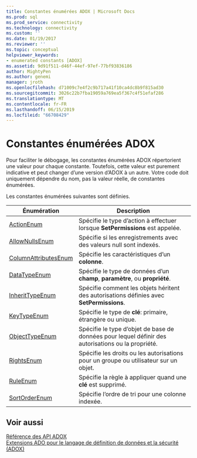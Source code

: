 ```yaml
---
title: Constantes énumérées ADOX | Microsoft Docs
ms.prod: sql
ms.prod_service: connectivity
ms.technology: connectivity
ms.custom: ''
ms.date: 01/19/2017
ms.reviewer: ''
ms.topic: conceptual
helpviewer_keywords:
- enumerated constants [ADOX]
ms.assetid: 9d91f511-d46f-44ef-97ef-77bf93836186
author: MightyPen
ms.author: genemi
manager: jroth
ms.openlocfilehash: d71009c7e4f2c9b717a41f10ca4dc8b9f815ad30
ms.sourcegitcommit: 3026c22b7fba19059a769ea5f367c4f51efaf286
ms.translationtype: MT
ms.contentlocale: fr-FR
ms.lasthandoff: 06/15/2019
ms.locfileid: "66708429"
---
```

# <a name="adox-enumerated-constants"></a>Constantes énumérées ADOX
Pour faciliter le débogage, les constantes énumérées ADOX répertorient une valeur pour chaque constante. Toutefois, cette valeur est purement indicative et peut changer d’une version d’ADOX à un autre. Votre code doit uniquement dépendre du nom, pas la valeur réelle, de constantes énumérées.  
  
 Les constantes énumérées suivantes sont définies.  
  
|Énumération|Description|  
|-----------------|-----------------|  
|[ActionEnum](../../../ado/reference/adox-api/actionenum.md)|Spécifie le type d’action à effectuer lorsque **SetPermissions** est appelée.|  
|[AllowNullsEnum](../../../ado/reference/adox-api/allownullsenum.md)|Spécifie si les enregistrements avec des valeurs null sont indexés.|  
|[ColumnAttributesEnum](../../../ado/reference/adox-api/columnattributesenum.md)|Spécifie les caractéristiques d’un **colonne**.|  
|[DataTypeEnum](../../../ado/reference/ado-api/datatypeenum.md)|Spécifie le type de données d’un **champ**, **paramètre**, ou **propriété**.|  
|[InheritTypeEnum](../../../ado/reference/adox-api/inherittypeenum.md)|Spécifie comment les objets héritent des autorisations définies avec **SetPermissions**.|  
|[KeyTypeEnum](../../../ado/reference/adox-api/keytypeenum.md)|Spécifie le type de **clé**: primaire, étrangère ou unique.|  
|[ObjectTypeEnum](../../../ado/reference/adox-api/objecttypeenum.md)|Spécifie le type d’objet de base de données pour lequel définir des autorisations ou la propriété.|  
|[RightsEnum](../../../ado/reference/adox-api/rightsenum.md)|Spécifie les droits ou les autorisations pour un groupe ou utilisateur sur un objet.|  
|[RuleEnum](../../../ado/reference/adox-api/ruleenum.md)|Spécifie la règle à appliquer quand une **clé** est supprimé.|  
|[SortOrderEnum](../../../ado/reference/adox-api/sortorderenum.md)|Spécifie l’ordre de tri pour une colonne indexée.|  
  
## <a name="see-also"></a>Voir aussi  
 [Référence des API ADOX](../../../ado/reference/adox-api/adox-api-reference.md)   
 [Extensions ADO pour le langage de définition de données et la sécurité (ADOX)](../../../ado/guide/extensions/ado-extensions-for-data-definition-language-and-security-adox.md)
